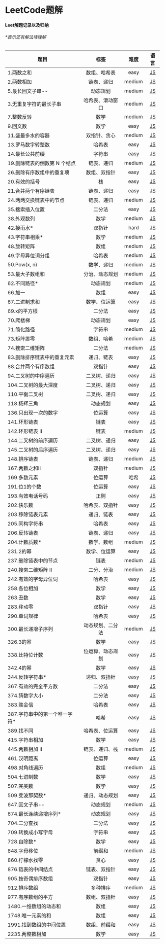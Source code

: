 # LeetCode题解
#### Leet解题记录以及归纳

###### *表示还有解法待理解
| 题目 |标签| 难度 | 语言 |
| ---- |:---:| :---: | :---: |
| 1.两数之和|数组、哈希表|easy|[JS](easy/two-sum.js)|
| 2.两数相加|链表、递归|medium| [JS](medium/add-two-numbers.js)|
| 5.最长回文子串--|动态规划|medium| [JS](medium/longest-palindromic-substring.js)|
| 3.无重复字符的最长子串|哈希表、滑动窗口|medium| [JS](medium/longest-substring-without-repeating-characters.js)|
| 7.整数反转|数学|medium| [JS](medium/reverse-integer.js)|
| 9.回文数|数学|easy|[JS](easy/palindrome-number.js)|
| 11.盛最多水的容器|双指针、贪心|medium| [JS](medium/container-with-most-water.js)|
| 13.罗马数字转整数|哈希表|easy|[JS](easy/roman-to-integer.js)|
| 14.最长公共前缀|字符串|easy|[JS](easy/longest-common-prefix.js)|
| 19.删除链表的倒数第 N 个结点|链表、递归|medium|[JS](medium/remove-nth-node-from-end-of-list.js)|
| 26.删除有序数组中的重复项|数组、双指针|easy|[JS](easy/remove-duplicates-from-sorted-array.js)|
| 20.有效的括号|栈|easy|[JS](easy/valid-parentheses.js)|
| 21.合并两个有序链表|链表、递归|easy|[JS](easy/merge-two-sorted-lists.js)|
| 24.两两交换链表中的节点|链表、递归|medium|[JS](medium/swap-nodes-in-pairs.js)|
| 35.搜索插入位置|二分法|easy|[JS](easy/search-insert-position.js)|
| 38.外观数列|数学|medium|[JS](medium/count-and-say.js)|
| 42.接雨水*|双指针|hard|[JS](hard/trapping-rain-water.js)|
| 43.字符串相乘*|数学|medium|[JS](medium/multiply-strings.js)|
| 48.旋转矩阵|数组|medium|[JS](medium/rotate-image.js)|
| 49.字母异位词分组|哈希表|medium|[JS](medium/group-anagrams.js)|
| 50.Pow(x, n)|数学、递归|medium|[JS](medium/powx-n.js)|
| 53.最大子数组和|分治、动态规划|medium|[JS](medium/maximum-subarray.js)|
| 62.不同路径*|动态规划|medium|[JS](medium/unique-paths.js)|
| 66.加一|数组|easy|[JS](easy/plus-one.js)|
| 67.二进制求和|数学、位运算|easy|[JS](easy/add-binary.js)|
| 69.x的平方根|二分法|easy|[JS](easy/sqrtx.js)|
| 70.爬楼梯|动态规划|easy|[JS](easy/climbing-stairs.js)|
| 71.简化路径|字符串|medium|[JS](medium/simplify-path.js)|
| 73.矩阵置零|数组、哈希|medium|[JS](medium/set-matrix-zeroes.js)|
| 74.搜索二维矩阵|二分法|medium|[JS](medium/search-a-2d-matrix.js)|
| 83.删除排序链表中的重复元素|递归、链表|easy|[JS](easy/remove-duplicates-from-sorted-list.js)|
| 88.合并两个有序数组|双指针|easy|[JS](easy/merge-sorted-array.js)|
| 94.二叉树的中序遍历|二叉树、递归|easy|[JS](easy/binary-tree-inorder-traversal.js)|
| 104.二叉树的最大深度|二叉树、递归|easy|[JS](easy/maximum-depth-of-binary-tree.js)|
| 110.平衡二叉树|二叉树、递归|easy|[JS](easy/balanced-binary-tree.js)|
| 118.杨辉三角|动态规划|easy|[JS](easy/pascals-triangle.js)|
| 136.只出现一次的数字|位运算|easy|[JS](easy/single-number.js)|
| 141.环形链表|链表|easy|[JS](easy/linked-list-cycle.js)|
| 142.环形链表 II|链表|medium|[JS](medium/linked-list-cycle-ii.js)|
| 144.二叉树的前序遍历|二叉树、递归|easy|[JS](easy/binary-tree-preorder-traversal.js)|
| 145.二叉树的后序遍历|二叉树、递归|easy|[JS](easy/binary-tree-postorder-traversal.js)|
| 148.排序链表|链表、递归|medium|[JS](medium/sort-list.js)|
| 167.两数之和II|双指针|medium|[JS](medium/two-sum-ii-input-array-is-sorted.js)|
| 169.多数元素|位运算|哈希|[JS](easy/majority-element.js)|
| 191.位1的个数|位运算|easy|[JS](easy/number-of-1-bits.js)|
| 193.有效电话号码|正则|easy|[JS](easy/valid-phone-numbers.js)|
| 202.快乐数|哈希表、双指针|easy|[JS](easy/happy-number.js)|
| 203.移除链表元素|递归、链表|easy|[JS](easy/remove-linked-list-elements.js)|
| 205.同构字符串|哈希表|easy|[JS](easy/isomorphic-strings.js)|
| 206.反转链表|链表、递归|easy|[JS](easy/reverse-linked-list.js)|
| 204.计数质数*|数学、数组|medium|[JS](medium/count-primes.js)|
| 231.2的幂|数学、位运算|easy|[JS](easy/power-of-two.js)|
| 237.删除链表中的节点|链表|medium|[JS](medium/delete-node-in-a-linked-list.js)|
| 240.搜索二维矩阵 II|二分、分治|medium|[JS](medium/search-a-2d-matrix-ii.js)|
| 242.有效的字母异位词|哈希表|easy|[JS](easy/valid-anagram.js)|
| 258.各位相加|数学|easy|[JS](easy/add-digits.js)|
| 263.丑数|数学|easy|[JS](easy/ugly-number.js)|
| 283.移动零|双指针|easy|[JS](easy/move-zeroes.js)|
| 290.单词规律|哈希表|easy|[JS](easy/word-pattern.js)|
| 300.最长递增子序列|动态规划、二分法|medium|[JS](medium/longest-increasing-subsequence.js)|
| 326.3的幂|数学|easy|[JS](easy/power-of-three.js)|
| 338.比特位计数|位运算、动态规划|easy|[JS](easy/counting-bits.js)|
| 342.4的幂|数学|easy|[JS](easy/power-of-four.js)|
| 344.反转字符串*|递归、双指针|easy|[JS](easy/reverse-string.js)|
| 367.有效的完全平方数|二分法|easy|[JS](easy/valid-perfect-square.js)|
| 374.猜数字大小|二分法|easy|[JS](easy/guess-number-higher-or-lower.js)|
| 383.赎金信|哈希表|easy|[JS](easy/ransom-note.js)|
| 387.字符串中的第一个唯一字符*|哈希|easy|[JS](easy/first-unique-character-in-a-string.js)|
| 389.找不同|哈希表、位运算|easy|[JS](easy/find-the-difference.js)|
| 415.字符串相加|数学|easy|[JS](easy/add-strings.js)|
| 445.两数相加 II|链表、递归、栈|medium|[JS](medium/add-two-numbers-ii.js)|
| 461.汉明距离|位运算|easy|[JS](easy/hamming-distance.js)|
| 498.对角线遍历|数组|medium|[JS](medium/diagonal-traverse.js)|
| 504.七进制数|数学|easy|[JS](easy/base-7.js)|
| 507.完美数|数学|easy|[JS](easy/perfect-number.js)|
| 509.斐波那契数*|递归、动态规划|easy|[JS](easy/fibonacci-numbe.js)|
| 647.回文子串--|动态规划|medium|[JS](medium/palindromic-substrings.js)|
| 674.最长连续递增序列*|动态规划|easy|[JS](easy/longest-continuous-increasing-subsequence.js)|
| 704.二分查找|二分法|easy|[JS](easy/binary-search.js)|
| 709.转换成小写字母|字符串|easy|[JS](easy/to-lower-case.js)|
| 728.自除数*|数学|easy|[JS](easy/self-dividing-numbers.js)|
| 848.字母移位|前缀和|medium|[JS](medium/shifting-letters.js)|
| 860.柠檬水找零|贪心|easy|[JS](easy/lemonade-change.js)|
| 876.链表的中间结点|链表、双指针|easy|[JS](easy/middle-of-the-linked-list.js)|
| 905.按奇偶排序数组|双指针|easy|[JS](easy/sort-array-by-parity.js)|
| 912.排序数组|多种排序|medium|[JS](medium/sort-an-array.js)|
| 977.有序数组的平方|数组、双指针|easy|[JS](easy/squares-of-a-sorted-array)|
| 1480.一维数组的动态和|数组|easy|[JS](easy/running-sum-of-1d-array.js)|
| 1748.唯一元素的和|数组|easy|[JS](easy/sum-of-unique-elements.js)|
| 1991.找到数组的中间位置|数组、前缀和|easy|[JS](easy/find-the-middle-index-in-array.js)|
| 2235.两整数相加|数学|easy|[JS](easy/add-two-integers.js)|

